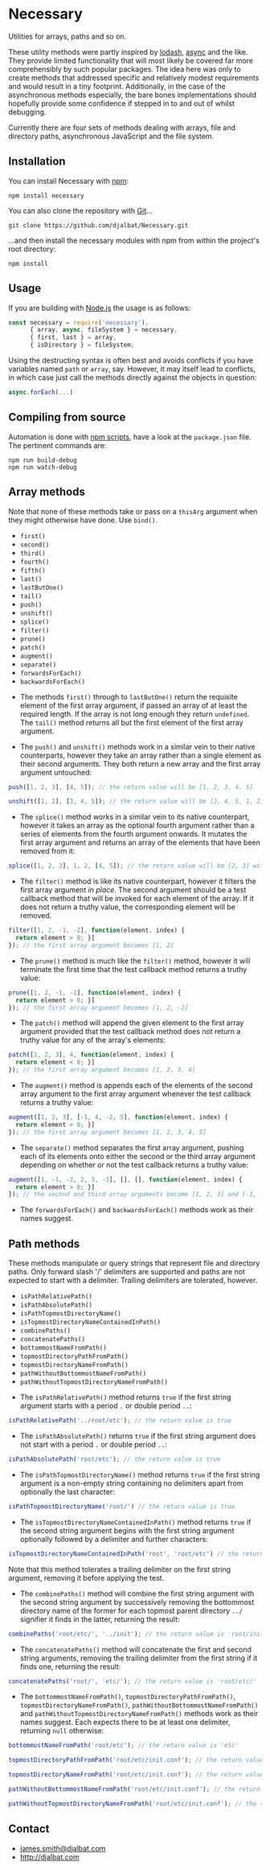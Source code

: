 # Necessary

Utilities for arrays, paths and so on.

These utility methods were partly inspired by [lodash](https://lodash.com/), [async](https://caolan.github.io/async/) and the like. They provide limited functionality that will most likely be covered far more comprehensibly by such popular packages. The idea here was only to create methods that addressed specific and relatively modest requirements and would result in a tiny footprint. Additionally, in the case of the asynchronous methods especially, the bare bones implementations should hopefully provide some confidence if stepped in to and out of whilst debugging.

Currently there are four sets of methods dealing with arrays, file and directory paths, asynchronous JavaScript and the file system.

## Installation

You can install Necessary with [npm](https://www.npmjs.com/):

    npm install necessary

You can also clone the repository with [Git](https://git-scm.com/)...

    git clone https://github.com/djalbat/Necessary.git

...and then install the necessary modules with npm from within the project's root directory:

    npm install

## Usage

If you are building with [Node.js](http://nodejs.org) the usage is as follows:

```js
const necessary = require('necessary'),
      { array, async, fileSystem } = necessary,
      { first, last } = array,
      { isDirectory } = fileSystem;
```

Using the destructing syntax is often best and avoids conflicts if you have variables named `path` or `array`, say. However, it may itself lead to conflicts, in which case just call the methods directly against the objects in question:


```js
async.forEach(...)
```

## Compiling from source

Automation is done with [npm scripts](https://docs.npmjs.com/misc/scripts), have a look at the `package.json` file. The pertinent commands are:

    npm run build-debug
    npm run watch-debug

## Array methods

Note that none of these methods take or pass on a `thisArg` argument when they might otherwise have done. Use `bind()`.

- `first()`
- `second()`
- `third()`
- `fourth()`
- `fifth()`
- `last()`
- `lastButOne()`
- `tail()`
- `push()`
- `unshift()`
- `splice()`
- `filter()`
- `prune()`
- `patch()`
- `augment()`
- `separate()`
- `forwardsForEach()`
- `backwardsForEach()`

* The methods `first()` through to `lastButOne()` return the requisite element of the first array argument, if passed an array of at least the required length. If the array is not long enough they return `undefined`. The `tail()` method returns all but the first element of the first array argument.

* The `push()` and `unshift()` methods work in a similar vein to their native counterparts, however they take an array rather than a single element as their second arguments. They both return a new array and the first array argument untouched:

```js
push([1, 2, 3], [4, 5]); // the return value will be [1, 2, 3, 4, 5]

unshift([1, 2], [3, 4, 5]); // the return value will be [3, 4, 5, 1, 2]
```

* The `splice()` method works in a similar vein to its native counterpart, however it takes an array as the optional fourth argument rather than a series of elements from the fourth argument onwards. It mutates the first array argument and returns an array of the elements that have been removed from it:

```js
splice([1, 2, 3], 1, 2, [4, 5]); // the return value will be [2, 3] with the first array argument becoming [1, 4, 5]
```

* The `filter()` method is like its native counterpart, however it filters the first array argument *in place*. The second argument should be a test callback method that will be invoked for each element of the array. If it does not return a truthy value, the corresponding element will be removed.

```js
filter([1, 2, -1, -2], function(element, index) {
  return element > 0; }]
}); // the first array argument becomes [1, 2]
```

* The `prune()` method is much like the `filter()` method, however it will terminate the first time that the test callback method returns a truthy value:

```js
prune([1, 2, -1, -2], function(element, index) {
  return element > 0; }]
}); // the first array argument becomes [1, 2, -2]
```

* The `patch()` method will append the given element to the first array argument provided that the test callback method does not return a truthy value for any of the array's elements:

```js
patch([1, 2, 3], 4, function(element, index) {
  return element < 0; }]
}); // the first array argument becomes [1, 2, 3, 4]
```

* The `augment()` method is appends each of the elements of the second array argument to the first array argument whenever the test callback returns a truthy value:

```js
augment([1, 2, 3], [-1, 4, -2, 5], function(element, index) {
  return element > 0; }]
}); // the first array argument becomes [1, 2, 3, 4, 5]
```

* The `separate()` method separates the first array argument, pushing each of its elements onto either the second or the third array argument depending on whether or not the test callback returns a truthy value:

```js
augment([1, -1, -2, 2, 3, -3], [], [], function(element, index) {
  return element > 0; }]
}); // the second and third array arguments become [1, 2, 3] and [-1, -2, 3], respectively.
```

* The `forwardsForEach()` and `backwardsForEach()` methods work as their names suggest.

## Path methods

These methods manipulate or query strings that represent file and directory paths. Only forward slash '/' delimiters are supported and paths are not expected to start with a delimiter. Trailing delimiters are tolerated, however.

- `isPathRelativePath()`
- `isPathAbsolutePath()`
- `isPathTopmostDirectoryName()`
- `isTopmostDirectoryNameContainedInPath()`
- `combinePaths()`
- `concatenatePaths()`
- `bottommostNameFromPath()`
- `topmostDirectoryPathFromPath()`
- `topmostDirectoryNameFromPath()`
- `pathWithoutBottommostNameFromPath()`
- `pathWithoutTopmostDirectoryNameFromPath()`

* The `isPathRelativePath()` method returns `true` if the first string argument starts with a period `.` or double period `..`:

```js
isPathRelativePath('../root/etc'); // the return value is true
```

* The `isPathAbsolutePath()` returns `true` if the first string argument does not start with a period `.` or double period `..`:

```js
isPathAbsolutePath('root/etc'); // the return value is true
```

* The `isPathTopmostDirectoryName()` method returns `true` if the first string argument is a non-empty string containing no delimiters apart from optionally the last character:

```js
isPathTopmostDirectoryName('root/') // the return value is true
```

* The `isTopmostDirectoryNameContainedInPath()` method returns `true` if the second string argument begins with the first string argument optionally followed by a delimiter and further characters:

```js
isTopmostDirectoryNameContainedInPath('root', 'root/etc') // the return value is true
```

Note that this method tolerates a trailing delimiter on the first string argument, removing it before applying the test.

* The `combinePaths()` method will combine the first string argument with the second string argument by successively removing the bottommost directory name of the former for each topmost parent directory `../` signifier it finds in the latter, returning the result:

```js
combinePaths('root/etc/', '../init'); // the return value is 'root/init'
```

* The `concatenatePaths()` method will concatenate the first and second string arguments, removing the trailing delimiter from the first string if it finds one, returning the result:

```js
concatenatePaths('root/', 'etc/'); // the return value is 'root/etc/'
```

* The `bottommostNameFromPath()`, `topmostDirectoryPathFromPath()`, `topmostDirectoryNameFromPath()`, `pathWithoutBottommostNameFromPath()` and `pathWithoutTopmostDirectoryNameFromPath()` methods work as their names suggest. Each expects there to be at least one delimiter, returning `null` otherwise:

```js
bottommostNameFromPath('root/etc'); // the return value is 'etc'

topmostDirectoryPathFromPath('root/etc/init.conf'); // the return value is 'root/etc'

topmostDirectoryNameFromPath('root/etc/init.conf'); // the return value is 'root'

pathWithoutBottommostNameFromPath('root/etc/init.conf'); // the return value will be 'root/etc'

pathWithoutTopmostDirectoryNameFromPath('root/etc/init.conf'); // the return value will be 'etc/init.conf'
```

## Contact

- james.smith@djalbat.com
- http://djalbat.com
